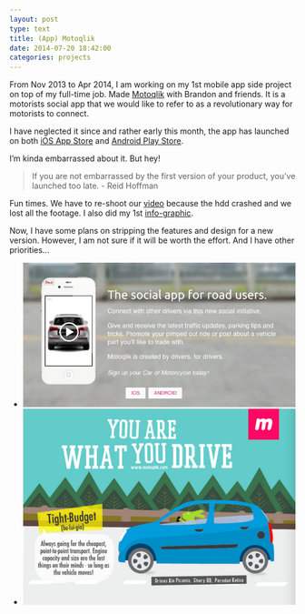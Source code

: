 ```yaml
---
layout: post
type: text
title: (App) Motoqlik
date: 2014-07-20 18:42:00
categories: projects
---
```


From Nov 2013 to Apr 2014, I am working on my 1st mobile app side project on top of my full-time job. Made [Motoqlik](http://motoqlik.com) with Brandon and friends. It is a motorists social app that we would like to refer to as a revolutionary way for motorists to connect.

I have neglected it since and rather early this month, the app has launched on both [iOS App Store](https://itunes.apple.com/us/app/motoqlik/id882273536) and [Android Play Store](https://play.google.com/store/apps/details?id=com.motoqlik.app).

I’m kinda embarrassed about it. But hey!
> If you are not embarrassed by the first version of your product, you’ve launched too late. - Reid Hoffman

Fun times. We have to re-shoot our [video](http://www.youtube.com/watch?v=9LKcY8Ek98s) because the hdd crashed and we lost all the footage. I also did my 1st [info-graphic](http://buff.ly/1zi1My7).

Now, I have some plans on stripping the features and design for a new version. However, I am not sure if it will be worth the effort. And I have other priorities...

<ul class="rslides">
	<li><img src="/img/mq-01.png"></li>
	<li><img src="/img/mq-02.png"></li>
</ul>
